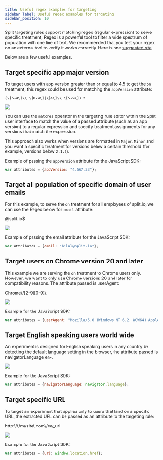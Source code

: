 ```yaml
---
title: Useful regex examples for targeting
sidebar_label: Useful regex examples for targeting
sidebar_position: 10
---
```


<p>
  <button hidden style={{borderRadius:'8px', border:'1px', fontFamily:'Courier New', fontWeight:'800', textAlign:'left'}}> help.split.io link: https://help.split.io/hc/en-us/articles/360026231292-Useful-Regex-Examples-for-Targeting </button>
</p>

Split targeting rules support matching regex (regular expression) to serve specific treatment, Regex is a powerful tool to filter a wide spectrum of population with one line of text. We recommended that you test your regex on an external tool to verify it works correctly. Here is one [suggested site](https://regex101.com/).

Below are a few useful examples.

## Target specific app major version

To target users with app version greater than or equal to 4.5 to get the `on` treatment, this regex could be used for matching the `appVersion` attribute:

```
(\[5-9\]\\.\[0-9\]|\[4\]\\.\[5-9\]).*
```

![](https://help.split.io/hc/article_attachments/15726820984077)

You can use the `matches` operator in the targeting rule editor within the Split user interface to match the value of a passed attribute (such as an app version) to a regular expression and specify treatment assignments for any versions that match the expression. 

This approach also works when versions are formatted in `Major.Minor` and you want a specific treatment for versions below a certain threshold (for example, versions below `2.1.0`).

Example of passing the `appVersion` attribute for the JavaScript SDK:

```javascript
var attributes = {appVersion: "4.567.33"};
```

## Target all population of specific domain of user emails

For this example, to serve the `on` treatment for all employees of split.io, we can use the Regex below for `email` attribute:

@split\.io$

![](https://help.split.io/hc/article_attachments/15726851838093)

Example of passing the email attribute for the JavaScript SDK:

```javascript
var attributes = {email: "bilal@split.io"};
```

## Target users on Chrome version 20 and later

This example we are serving the `on` treatment to Chrome users only. However, we want to only use Chrome versions 20 and later for compatibility reasons. The attribute passed is userAgent:

Chrome\\/[2-9][0-9]\\.

![](https://help.split.io/hc/article_attachments/15726938445709)

Example for the JavaScript SDK:

```javascript
var attributes = {userAgent: "Mozilla/5.0 (Windows NT 6.2; WOW64) AppleWebKit/537.36 (KHTML, like Gecko) Chrome/27.0.1453.93 Safari/537.36"};
```

## Target English speaking users world wide

An experiment is designed for English speaking users in any country by detecting the default language setting in the browser, the attribute passed is navigatorLanguage
en-.

![](https://help.split.io/hc/article_attachments/15726949310861)

Example for the JavaScript SDK:

```javascript
var attributes = {navigatorLanguage: navigator.language};
```

## Target specific URL

To target an experiment that applies only to users that land on a specific URL, the extracted URL can be passed as an attribute to the targeting rule:

http:\\/\\/mysite\\.com\\/my_url

![](https://help.split.io/hc/article_attachments/15727006393485)

Example for the JavaScript SDK:

```javascript
var attributes = {url: window.location.href};
```